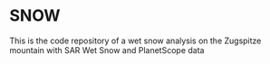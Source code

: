 # SNOW
This is the code repository of a wet snow analysis on the Zugspitze mountain with SAR Wet Snow and PlanetScope data
